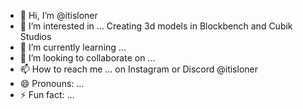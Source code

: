 - 👋 Hi, I’m @itisloner
- 👀 I’m interested in ... Creating 3d models in Blockbench and Cubik Studios
- 🌱 I’m currently learning ...
- 💞️ I’m looking to collaborate on ...
- 📫 How to reach me ... on Instagram or Discord @itisloner
- 😄 Pronouns: ...
- ⚡ Fun fact: ...

<!---
itisloner/itisloner is a ✨ special ✨ repository because its `README.md` (this file) appears on your GitHub profile.
You can click the Preview link to take a look at your changes.
--->
